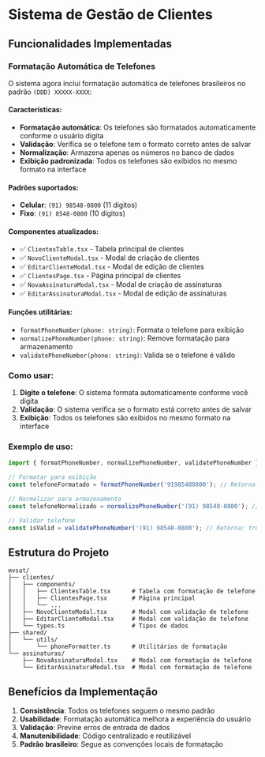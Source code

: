 # Sistema de Gestão de Clientes

## Funcionalidades Implementadas

### Formatação Automática de Telefones

O sistema agora inclui formatação automática de telefones brasileiros no padrão `(DDD) XXXXX-XXXX`:

#### Características:
- **Formatação automática**: Os telefones são formatados automaticamente conforme o usuário digita
- **Validação**: Verifica se o telefone tem o formato correto antes de salvar
- **Normalização**: Armazena apenas os números no banco de dados
- **Exibição padronizada**: Todos os telefones são exibidos no mesmo formato na interface

#### Padrões suportados:
- **Celular**: `(91) 98548-0800` (11 dígitos)
- **Fixo**: `(91) 8548-0800` (10 dígitos)

#### Componentes atualizados:
- ✅ `ClientesTable.tsx` - Tabela principal de clientes
- ✅ `NovoClienteModal.tsx` - Modal de criação de clientes
- ✅ `EditarClienteModal.tsx` - Modal de edição de clientes
- ✅ `ClientesPage.tsx` - Página principal de clientes
- ✅ `NovaAssinaturaModal.tsx` - Modal de criação de assinaturas
- ✅ `EditarAssinaturaModal.tsx` - Modal de edição de assinaturas

#### Funções utilitárias:
- `formatPhoneNumber(phone: string)`: Formata o telefone para exibição
- `normalizePhoneNumber(phone: string)`: Remove formatação para armazenamento
- `validatePhoneNumber(phone: string)`: Valida se o telefone é válido

### Como usar:

1. **Digite o telefone**: O sistema formata automaticamente conforme você digita
2. **Validação**: O sistema verifica se o formato está correto antes de salvar
3. **Exibição**: Todos os telefones são exibidos no mesmo formato na interface

### Exemplo de uso:

```typescript
import { formatPhoneNumber, normalizePhoneNumber, validatePhoneNumber } from '../shared/utils/phoneFormatter';

// Formatar para exibição
const telefoneFormatado = formatPhoneNumber('91985480800'); // Retorna: (91) 98548-0800

// Normalizar para armazenamento
const telefoneNormalizado = normalizePhoneNumber('(91) 98548-0800'); // Retorna: 91985480800

// Validar telefone
const isValid = validatePhoneNumber('(91) 98548-0800'); // Retorna: true
```

## Estrutura do Projeto

```
mvsat/
├── clientes/
│   ├── components/
│   │   ├── ClientesTable.tsx      # Tabela com formatação de telefone
│   │   ├── ClientesPage.tsx       # Página principal
│   │   └── ...
│   ├── NovoClienteModal.tsx       # Modal com validação de telefone
│   ├── EditarClienteModal.tsx     # Modal com validação de telefone
│   └── types.ts                   # Tipos de dados
├── shared/
│   └── utils/
│       └── phoneFormatter.ts      # Utilitários de formatação
└── assinaturas/
    ├── NovaAssinaturaModal.tsx    # Modal com formatação de telefone
    └── EditarAssinaturaModal.tsx  # Modal com formatação de telefone
```

## Benefícios da Implementação

1. **Consistência**: Todos os telefones seguem o mesmo padrão
2. **Usabilidade**: Formatação automática melhora a experiência do usuário
3. **Validação**: Previne erros de entrada de dados
4. **Manutenibilidade**: Código centralizado e reutilizável
5. **Padrão brasileiro**: Segue as convenções locais de formatação